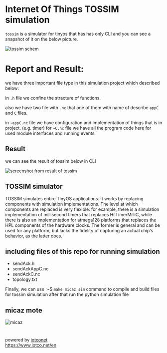 
# Internet Of Things TOSSIM simulation  

`tossim` is a simulator for tinyos that has has only CLI and you can see a snapshot of it on the below picture.  

![tossim schem](https://www.iotco.net/tossim.png)  

# Report and Result:  

we have three important file type in this simulation project which described below:  

in `.h` file we confine the stracture of functions.

also we have two file with `.nc` that one of them with name of describe `appC` and `C` files.

in `~appC.nc` file we have configuration and implementation of things that is in project. (e.g. timer)
for `~C.nc` file we have all the program code here for used module interfaces and running events.

## Result  

we can see the result of tossim below in CLI  

![screenshot from result of tossim](http://iotco.net/tos.png)  

## TOSSIM simulator  

TOSSIM simulates entire TinyOS applications. It works by replacing components with simulation implementations. The level at which components are replaced is very flexible: for example, there is a simulation implementation of millisecond timers that replaces HilTimerMilliC, while there is also an implementation for atmega128 platforms that replaces the HPL components of the hardware clocks. The former is general and can be used for any platform, but lacks the fidelity of capturing an actual chip's behavior, as the latter does.  

## including files of this repo for running simulation

- sendAck.h
- sendAckAppC.nc
- sendAckC.nc
- topology.txt

Finally, we can use :~$ `make micaz sim` command to compile and build files for tossim simulation after that run the python simulation file

## micaz mote  

![micaz](http://iotco.net/micaz.png)  

#
powered by [iotconet](https://www.github.com/iotconet)  
https://www.iotco.net/en
